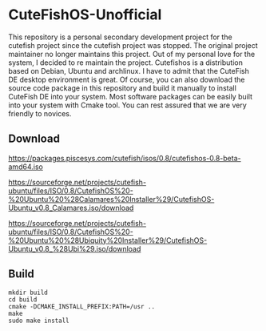 # CuteFishOS-Unofficial
This repository is a personal secondary development project for the cutefish project since the cutefish project was stopped.
The original project maintainer no longer maintains this project. Out of my personal love for the system, I decided to re maintain the project.
Cutefishos is a distribution based on Debian, Ubuntu and archlinux. I have to admit that the CuteFish DE desktop environment is great.
Of course, you can also download the source code package in this repository and build it manually to install CuteFish DE into your system.
Most software packages can be easily built into your system with Cmake tool. You can rest assured that we are very friendly to novices.

## Download
https://packages.piscesys.com/cutefish/isos/0.8/cutefishos-0.8-beta-amd64.iso

https://sourceforge.net/projects/cutefish-ubuntu/files/ISO/0.8/CutefishOS%20-%20Ubuntu%20%28Calamares%20Installer%29/CutefishOS-Ubuntu_v0.8_Calamares.iso/download

https://sourceforge.net/projects/cutefish-ubuntu/files/ISO/0.8/CutefishOS%20-%20Ubuntu%20%28Ubiquity%20Installer%29/CutefishOS-Ubuntu_v0.8_%28Ubi%29.iso/download

## Build

```shell
mkdir build
cd build
cmake -DCMAKE_INSTALL_PREFIX:PATH=/usr ..
make
sudo make install
```
